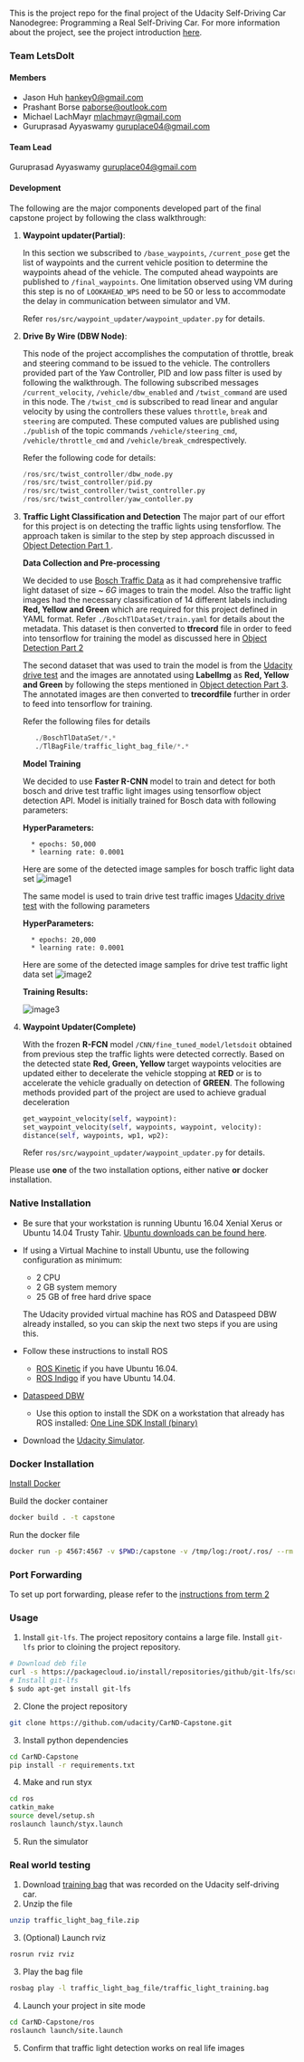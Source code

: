 This is the project repo for the final project of the Udacity Self-Driving Car Nanodegree: Programming a Real Self-Driving Car. For more information about the project, see the project introduction [here](https://classroom.udacity.com/nanodegrees/nd013/parts/6047fe34-d93c-4f50-8336-b70ef10cb4b2/modules/e1a23b06-329a-4684-a717-ad476f0d8dff/lessons/462c933d-9f24-42d3-8bdc-a08a5fc866e4/concepts/5ab4b122-83e6-436d-850f-9f4d26627fd9).

[//]: # (Image References)

[image1]: ./imgs/bosch_detected_image1.png "Bosch TL Detection"
[image2]: ./imgs/tlbag_detected_image.png "Drive test TL Detection"
[image3]: ./imgs/training_loss_results.png "Training Loss Results"

### Team LetsDoIt

#### Members
* Jason Huh hankey0@gmail.com
* Prashant Borse paborse@outlook.com
* Michael LachMayr mlachmayr@gmail.com
* Guruprasad Ayyaswamy guruplace04@gmail.com
#### Team Lead

Guruprasad Ayyaswamy guruplace04@gmail.com

#### Development

The following are the major components developed part of the final capstone project
by following the class walkthrough:
1. **Waypoint updater(Partial)**:

    In this section we subscribed to `/base_waypoints`, `/current_pose` get the list of waypoints and the current vehicle position to determine the waypoints ahead of the vehicle.
    The computed ahead waypoints are published to `/final_waypoints`. One limitation observed using VM during this step
    is no of `LOOKAHEAD_WPS` need to be 50 or less to accommodate the delay in communication between simulator and VM.
    
    Refer `ros/src/waypoint_updater/waypoint_updater.py` for details. 
1. **Drive By Wire (DBW Node)**:
    
    This node of the project accomplishes the computation of throttle, break and steering command to be issued to
    the vehicle. The controllers provided part of the Yaw Controller, PID and low pass filter is used by following
    the walkthrough. The following subscribed messages `/current_velocity`, `/vehicle/dbw_enabled` and `/twist_command`
    are used in this node. The `/twist_cmd` is subscribed to read linear and angular velocity by using the controllers
    these values `throttle`, `break` and `steering` are computed. These computed values are published using `./publish`
    of the topic commands `/vehicle/steering_cmd`, `/vehicle/throttle_cmd` and `/vehicle/break_cmd`respectively.
    
    Refer the following code for details:
    ```python
    /ros/src/twist_controller/dbw_node.py
    /ros/src/twist_controller/pid.py
    /ros/src/twist_controller/twist_controller.py
    /ros/src/twist_controller/yaw_contoller.py
 
    ```
1. **Traffic Light Classification and Detection**
    The major part of our effort for this project is on detecting the traffic lights using tensforflow. The approach taken is
    similar to the step by step approach discussed in [Object Detection Part 1 ](https://medium.com/@WuStangDan/step-by-step-tensorflow-object-detection-api-tutorial-part-1-selecting-a-model-a02b6aabe39e).
    
    **Data Collection and Pre-processing**
    
    We decided to use [Bosch Traffic Data](https://hci.iwr.uni-heidelberg.de/node/6132) as it had comprehensive traffic 
    light dataset of size ~ *6G* images to train the model. Also the traffic light images had the necessary classification
    of 14 different labels including **Red, Yellow and Green** which are required for this project defined in YAML format.
    Refer `./BoschTlDataSet/train.yaml` for details about the metadata. This dataset is then converted to **tfrecord**
    file in order to feed into tensorflow for training the model as discussed here in [Object Detection Part 2](https://medium.com/@WuStangDan/step-by-step-tensorflow-object-detection-api-tutorial-part-2-converting-dataset-to-tfrecord-47f24be9248d)
    
    The second dataset that was used to train the model is from the [Udacity drive test](https://s3-us-west-1.amazonaws.com/udacity-selfdrivingcar/traffic_light_bag_file.zip)
    and the images are annotated using **LabelImg** as **Red, Yellow and Green** by following the steps mentioned in
    [Object detection Part 3](https://medium.com/@WuStangDan/step-by-step-tensorflow-object-detection-api-tutorial-part-3-creating-your-own-dataset-6369a4d30dfd).
    The annotated images are then converted to **trecordfile** further in order to feed into tensorflow for training.
    
    Refer the following files for details
    ```python
       ./BoschTlDataSet/*.*
       ./TlBagFile/traffic_light_bag_file/*.*
    ```
     
    **Model Training**
    
    We decided to use **Faster R-CNN** model to train and detect for both bosch and drive test traffic light images using
    tensorflow object detection API. Model is initially trained for Bosch data with following parameters:
        
     **HyperParameters:**
         
         * epochs: 50,000
         * learning rate: 0.0001

    Here are some of the detected image samples for bosch traffic light data set
   ![image1]
    
    The same model is used to train drive test traffic images [Udacity drive test](https://s3-us-west-1.amazonaws.com/udacity-selfdrivingcar/traffic_light_bag_file.zip)
    with the following parameters
    
     **HyperParameters:**
         
         * epochs: 20,000
         * learning rate: 0.0001
     Here are some of the detected image samples for drive test traffic light data set
    ![image2]
     
    **Training Results:**
    
    ![image3]
    
    
1. **Waypoint Updater(Complete)**

    With the frozen **R-FCN** model `/CNN/fine_tuned_model/letsdoit` obtained from previous step the traffic lights
    were detected correctly. Based on the detected state **Red, Green, Yellow** target waypoints velocities are updated
    either to decelerate the vehicle stopping at **RED** or is to accelerate the vehicle gradually on detection
    of **GREEN**. The following methods provided part of the project are used to achieve gradual deceleration
    
    ```python
    get_waypoint_velocity(self, waypoint):
    set_waypoint_velocity(self, waypoints, waypoint, velocity):
    distance(self, waypoints, wp1, wp2):

    ```

    Refer `ros/src/waypoint_updater/waypoint_updater.py` for details.


Please use **one** of the two installation options, either native **or** docker installation.


### Native Installation

* Be sure that your workstation is running Ubuntu 16.04 Xenial Xerus or Ubuntu 14.04 Trusty Tahir. [Ubuntu downloads can be found here](https://www.ubuntu.com/download/desktop).
* If using a Virtual Machine to install Ubuntu, use the following configuration as minimum:
  * 2 CPU
  * 2 GB system memory
  * 25 GB of free hard drive space

  The Udacity provided virtual machine has ROS and Dataspeed DBW already installed, so you can skip the next two steps if you are using this.

* Follow these instructions to install ROS
  * [ROS Kinetic](http://wiki.ros.org/kinetic/Installation/Ubuntu) if you have Ubuntu 16.04.
  * [ROS Indigo](http://wiki.ros.org/indigo/Installation/Ubuntu) if you have Ubuntu 14.04.
* [Dataspeed DBW](https://bitbucket.org/DataspeedInc/dbw_mkz_ros)
  * Use this option to install the SDK on a workstation that already has ROS installed: [One Line SDK Install (binary)](https://bitbucket.org/DataspeedInc/dbw_mkz_ros/src/81e63fcc335d7b64139d7482017d6a97b405e250/ROS_SETUP.md?fileviewer=file-view-default)
* Download the [Udacity Simulator](https://github.com/udacity/CarND-Capstone/releases).

### Docker Installation
[Install Docker](https://docs.docker.com/engine/installation/)

Build the docker container
```bash
docker build . -t capstone
```

Run the docker file
```bash
docker run -p 4567:4567 -v $PWD:/capstone -v /tmp/log:/root/.ros/ --rm -it capstone
```

### Port Forwarding
To set up port forwarding, please refer to the [instructions from term 2](https://classroom.udacity.com/nanodegrees/nd013/parts/40f38239-66b6-46ec-ae68-03afd8a601c8/modules/0949fca6-b379-42af-a919-ee50aa304e6a/lessons/f758c44c-5e40-4e01-93b5-1a82aa4e044f/concepts/16cf4a78-4fc7-49e1-8621-3450ca938b77)

### Usage

1. Install `git-lfs`. The project repository contains a large file. Install `git-lfs` 
prior to cloining the project repository.
```bash
# Download deb file 
curl -s https://packagecloud.io/install/repositories/github/git-lfs/script.deb.sh | sudo bash
# Install git-lfs
$ sudo apt-get install git-lfs
```

2. Clone the project repository
```bash
git clone https://github.com/udacity/CarND-Capstone.git
```

3. Install python dependencies
```bash
cd CarND-Capstone
pip install -r requirements.txt
```
4. Make and run styx
```bash
cd ros
catkin_make
source devel/setup.sh
roslaunch launch/styx.launch
```
5. Run the simulator

### Real world testing
1. Download [training bag](https://s3-us-west-1.amazonaws.com/udacity-selfdrivingcar/traffic_light_bag_file.zip) that was recorded on the Udacity self-driving car.
2. Unzip the file
```bash
unzip traffic_light_bag_file.zip
```

3. (Optional) Launch rviz
```bash
rosrun rviz rviz
```

3. Play the bag file
```bash
rosbag play -l traffic_light_bag_file/traffic_light_training.bag
```
4. Launch your project in site mode
```bash
cd CarND-Capstone/ros
roslaunch launch/site.launch
```
5. Confirm that traffic light detection works on real life images
